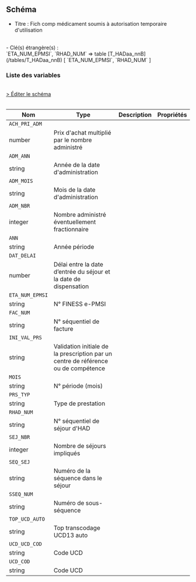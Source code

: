 ## Schéma

- Titre : Fich comp médicament soumis à autorisation temporaire d'utilisation
<br />
- Clé(s) étrangère(s) : <br />
`ETA_NUM_EPMSI`, `RHAD_NUM` => table [T_HADaa_nnB](/tables/T_HADaa_nnB) [ `ETA_NUM_EPMSI`, `RHAD_NUM` ]<br />

### Liste des variables
<br />
<div>
    <a href="https://gitlab.com/healthdatahub/schema-snds/edit/master/schemas/PMSI/PMSI%20HAD/T_HADaa_nnMEDATU.json"  
    arget="_blank" rel="noopener noreferrer">> Éditer le schéma</a>
    <OutboundLink />
</div>
<br />

Nom|Type|Description|Propriétés
-|-|-|-
`ACH_PRI_ADM`|
number|Prix d&#x27;achat multiplié par le nombre administré||
`ADM_ANN`|
string|Année de la date d&#x27;administration||
`ADM_MOIS`|
string|Mois de la date d&#x27;administration||
`ADM_NBR`|
integer|Nombre administré éventuellement fractionnaire||
`ANN`|
string|Année période||
`DAT_DELAI`|
number|Délai entre la date d’entrée du séjour et la date de dispensation||
`ETA_NUM_EPMSI`|
string|N° FINESS e-PMSI||
`FAC_NUM`|
string|N° séquentiel de facture||
`INI_VAL_PRS`|
string|Validation initiale de la prescription par un centre de référence ou de compétence||
`MOIS`|
string|N° période (mois)||
`PRS_TYP`|
string|Type de prestation||
`RHAD_NUM`|
string|N° séquentiel de séjour d&#x27;HAD||
`SEJ_NBR`|
integer|Nombre de séjours impliqués||
`SEQ_SEJ`|
string|Numéro de la séquence dans le séjour||
`SSEQ_NUM`|
string|Numéro de sous-séquence||
`TOP_UCD_AUTO`|
string|Top transcodage UCD13 auto||
`UCD_UCD_COD`|
string|Code UCD||
`UCD_COD`|
string|Code UCD||

